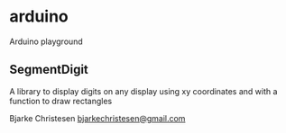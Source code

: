 # arduino
Arduino playground

## SegmentDigit
A library to display digits on any display using xy coordinates and with a function to draw rectangles

Bjarke Christesen
bjarkechristesen@gmail.com
